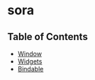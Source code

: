# sora

## Table of Contents

- [Window](./window.md)
- [Widgets](./widgets.md)
- [Bindable](./bindable.md)
